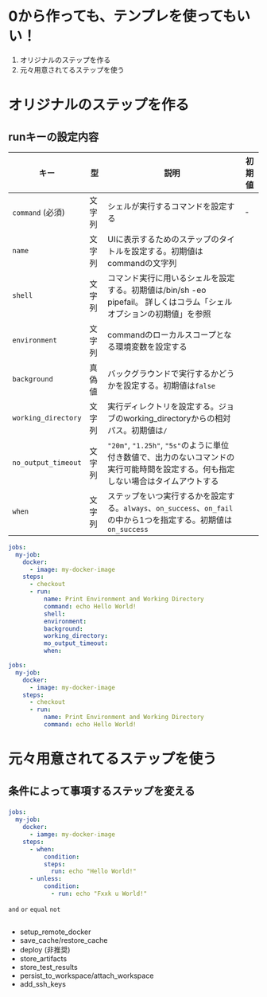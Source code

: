 # 0から作っても、テンプレを使ってもいい！
1. オリジナルのステップを作る
1. 元々用意されてるステップを使う
# オリジナルのステップを作る
## runキーの設定内容

|**キー**|**型**|**説明**|**初期値**|
|---|---|---|---|
| `command` (必須) |文字列|シェルが実行するコマンドを設定する|-|
|`name`|文字列| UIに表示するためのステップのタイトルを設定する。初期値はcommandの文字列 |
|`shell`| 文字列   | コマンド実行に用いるシェルを設定する。初期値は/bin/sh -eo pipefail。 詳しくはコラム「シェルオプションの初期値」を参照 |
|`environment`|文字列|commandのローカルスコープとなる環境変数を設定する|
|`background`|真偽値|バックグラウンドで実行するかどうかを設定する。初期値は`false`|
|`working_directory`| 文字列   | 実行ディレクトリを設定する。ジョブのworking_directoryからの相対パス。初期値は`/` |
|`no_output_timeout`| 文字列   |`"20m"`, `"1.25h"`, `"5s"`のように単位付き数値で、出力のないコマンドの実行可能時間を設定する。何も指定しない場合はタイムアウトする |
|`when`|文字列|ステップをいつ実行するかを設定する。`always`、`on_success`、`on_fail`の中から1つを指定する。初期値は`on_success`|
```yaml
jobs:
  my-job:
    docker:
      - image: my-docker-image
    steps:
      - checkout
      - run:
          name: Print Environment and Working Directory
          command: echo Hello World!
          shell:
          environment:
          background:
          working_directory:
          mo_output_timeout:
          when:
```

```yaml
jobs:
  my-job:
    docker:
      - image: my-docker-image
    steps:
      - checkout
      - run:
          name: Print Environment and Working Directory
          command: echo Hello World!
```
# 元々用意されてるステップを使う

## 条件によって事項するステップを変える
### 
```yaml
jobs:
  my-job:
    docker:
      - iamge: my-docker-image
    steps:
      - when:
          condition: 
          steps:
            run: echo "Hello World!"
      - unless:
          condition:
            - run: echo "Fxxk u World!"
```
`and`
`or`
`equal`
`not`

## 
- setup_remote_docker
- save_cache/restore_cache
- deploy (非推奨)
- store_artifacts
- store_test_results
- persist_to_workspace/attach_workspace
- add_ssh_keys